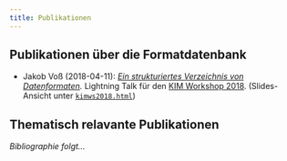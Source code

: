 ```yaml
---
title: Publikationen
---
```


## Publikationen über die Formatdatenbank

* Jakob Voß (2018-04-11): *[Ein strukturiertes Verzeichnis von Datenformaten](kimws2018).*
  Lightning Talk für den [KIM Workshop 2018](https://wiki.dnb.de/display/DINIAGKIM/KIM+Workshop+2018).
  (Slides-Ansicht unter [`kimws2018.html`](kimws2018.html))

## Thematisch relavante Publikationen

*Bibliographie folgt...*
